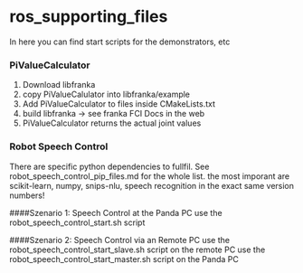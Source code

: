 # ros_supporting_files
In here you can find start scripts for the demonstrators, etc

### PiValueCalculator

1. Download libfranka
2. copy PiValueCalulator into libfranka/example
3. Add PiValueCalculator to files inside CMakeLists.txt
4. build libfranka -> see franka FCI Docs in the web
5. PiValueCalculator returns the actual joint values


### Robot Speech Control

There are specific python dependencies to fullfil. See robot_speech_control_pip_files.md for the whole list.
the most imporant are scikit-learn, numpy, snips-nlu, speech recognition in the exact same version numbers!

####Szenario 1: Speech Control at the Panda PC
use the robot_speech_control_start.sh script

####Szenario 2: Speech Control via an Remote PC
use the robot_speech_control_start_slave.sh script on the remote PC
use the robot_speech_control_start_master.sh script on the Panda PC


